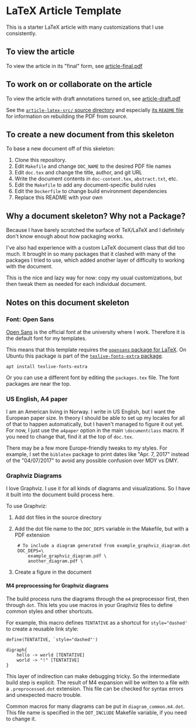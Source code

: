 LaTeX Article Template
==================================================

<!-- From-Template TODO: Be sure to change this description -->
This is a starter LaTeX article with many customizations that I use consistently.

<!-- From-Template TODO: Be sure to change all "article-" file names
    if you changed the generated names in the Makefile -->

## To view the article

To view the article in its "final" form, see [article-final.pdf](article-final.pdf)

## To work on or collaborate on the article

To view the article with draft annotations turned on, see
[article-draft.pdf](article-draft.pdf)

See the [`article-latex-src/` source directory](article-latex-src/)
and especially [its `README` file](article-latex-src/README.md)
for information on rebuilding the PDF from source.


<!-- From-Template TODO: Delete everything below here -->

## To create a new document from this skeleton

To base a new document off of this skeleton:

1. Clone this repository.
2. Edit `Makefile` and change `DOC_NAME` to the desired PDF file names
3. Edit `doc.tex` and change the title, author, and git URL
4. Write the document contents in `doc-content.tex`, `abstract.txt`, etc.
5. Edit the `Makefile` to add any document-specific build rules
6. Edit the `Dockerfile` to change build environment dependencies
7. Replace this README with your own


## Why a document skeleton? Why not a Package?

Because I have barely scratched the surface of TeX/LaTeX and I definitely
don't know enough about how packaging works.

I've also had experience with a custom LaTeX document class that did too much.
It brought in so many packages that it clashed with many of the packages I tried to use,
which added another layer of difficulty to working with the document.

This is the nice and lazy way for now:
copy my usual customizations,
but then tweak them as needed for each individual document.


## Notes on this document skeleton


### Font: Open Sans

[Open Sans](https://fonts.google.com/specimen/Open+Sans)
is the official font at the university where I work.
Therefore it is the default font for my templates.

This means that this template requires the
[`opensans` package for LaTeX](https://ctan.org/pkg/opensans).
On Ubuntu this package is part of the
[`texlive-fonts-extra` package](https://packages.ubuntu.com/xenial/texlive-fonts-extra).

    apt install texlive-fonts-extra

Or you can use a different font by editing the `packages.tex` file.
The font packages are near the top.


### US English, A4 paper

I am an American living in Norway.
I write in US English, but I want the European paper size.
In theory I should be able to set up my locales for all of that to happen
automatically, but I haven't managed to figure it out yet.
For now, I just use the `a4paper` option in the main `\documentclass` macro.
If you need to change that, find it at the top of `doc.tex`.

There may be a few more Europe-friendly tweaks to my styles.
For example, I set the `biblatex` package to print dates like "Apr. 7, 2017"
instead of the "04/07/2017" to avoid any possible confusion over MDY vs DMY.


### Graphviz Diagrams

I love Graphviz.
I use it for all kinds of diagrams and visualizations.
So I have it built into the document build process here.

To use Graphviz:

1. Add dot files in the source directory

2. Add the dot file name to the `DOC_DEPS` variable in the Makefile,
    but with a PDF extension

        # To include a diagram generated from example_graphviz_diagram.dot
        DOC_DEPS=\
            example_graphviz_diagram.pdf \
            another_diagram.pdf \

3. Create a figure in the document


#### M4 preprocessing for Graphviz diagrams

The build process runs the diagrams through the `m4` preprocessor first,
then through `dot`.
This lets you use macros in your Graphviz files to define common styles
and other shortcuts.

For example, this macro defines `TENTATIVE` as a shortcut for `style="dashed'`
to create a reusable link style:


    define(TENTATIVE, `style="dashed"')

    digraph{
        hello -> world [TENTATIVE]
        world -> "!" [TENTATIVE]
    }

This layer of indirection can make debugging tricky.
So the intermediate build step is explicit.
The result of M4 expansion will be written to a file with a
`.preprocessed.dot` extension.
This file can be checked for syntax errors and unexpected macro trouble.

Common macros for many diagrams can be put in `diagram_common.m4.dot`.
This file name is specified in the `DOT_INCLUDE` Makefile variable,
if you need to change it.
